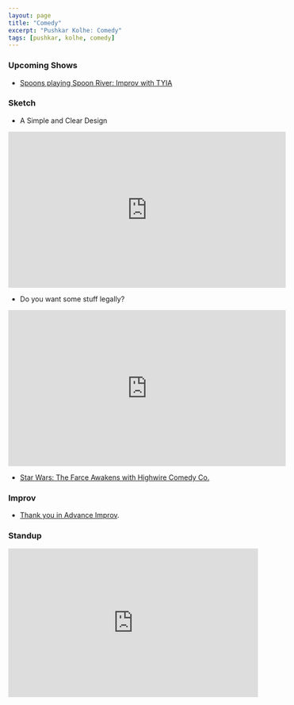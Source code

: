 ```yaml
---
layout: page
title: "Comedy"
excerpt: "Pushkar Kolhe: Comedy"
tags: [pushkar, kolhe, comedy]
---
```


### Upcoming Shows

* [Spoons playing Spoon River: Improv with TYIA](https://www.facebook.com/events/1085570041487684/)

### Sketch

* A Simple and Clear Design

<iframe width="560" height="315" src="https://www.youtube.com/embed/HensP0odqJU" frameborder="0" allowfullscreen></iframe>

* Do you want some stuff legally?

<iframe width="560" height="315" src="https://www.youtube.com/embed/fh_HKDdoM_U" frameborder="0" allowfullscreen></iframe>

* [Star Wars: The Farce Awakens with Highwire Comedy Co.](https://www.facebook.com/events/905906502827729/)

### Improv

* [Thank you in Advance Improv](http://thankyouinadvanceimprov.com/).

### Standup

<iframe width="100%" height="300" scrolling="no" frameborder="no" src="https://w.soundcloud.com/player/?url=https%3A//api.soundcloud.com/tracks/236375306&amp;auto_play=false&amp;hide_related=false&amp;show_comments=true&amp;show_user=true&amp;show_reposts=false&amp;visual=true"></iframe>

